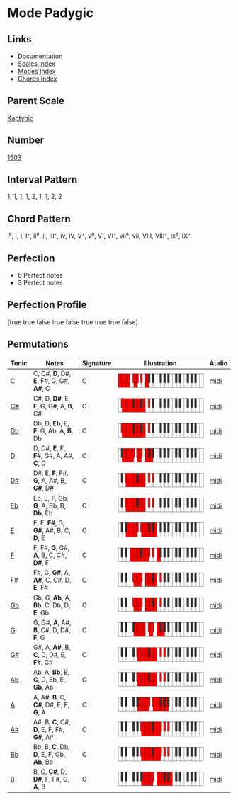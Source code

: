 # Mode Padygic

## Links

- [Documentation](index.md)
- [Scales Index](Scales.md)
- [Modes Index](Modes.md)
- [Chords Index](Chords.md)

## Parent Scale

[Kaptygic](ScaleKaptygic.md)

## Number

[1503](https://ianring.com/musictheory/scales/1503)

## Interval Pattern

1, 1, 1, 1, 2, 1, 1, 2, 2

## Chord Pattern

i⁰, i, I, I⁺, ii⁰, ii, III⁺, iv, IV, V⁺, v⁰, VI, VI⁺, vii⁰, vii, VIII, VIII⁺, ix⁰, IX⁺

## Perfection

- 6 Perfect notes
- 3 Perfect notes

## Perfection Profile

[true true false true false true true true false]

## Permutations

| Tonic | Notes | Signature | Illustration | Audio |
|-------|-------|-----------|--------------|-------|
| [C](ModeCNaturalPadygic.md) | C, C#, **D**, D#, **E**, F#, G, G#, **A#**, C | C | ![CNaturalPadygic](ModeCNaturalPadygic.png) | [midi](https://github.com/edipermadi/music/blob/main/docs/ModeCNaturalPadygic.mid?raw=true) |
| [C#](ModeCSharpPadygic.md) | C#, D, **D#**, E, **F**, G, G#, A, **B**, C# | C | ![CSharpPadygic](ModeCSharpPadygic.png) | [midi](https://github.com/edipermadi/music/blob/main/docs/ModeCSharpPadygic.mid?raw=true) |
| [Db](ModeDFlatPadygic.md) | Db, D, **Eb**, E, **F**, G, Ab, A, **B**, Db | C | ![DFlatPadygic](ModeDFlatPadygic.png) | [midi](https://github.com/edipermadi/music/blob/main/docs/ModeDFlatPadygic.mid?raw=true) |
| [D](ModeDNaturalPadygic.md) | D, D#, **E**, F, **F#**, G#, A, A#, **C**, D | C | ![DNaturalPadygic](ModeDNaturalPadygic.png) | [midi](https://github.com/edipermadi/music/blob/main/docs/ModeDNaturalPadygic.mid?raw=true) |
| [D#](ModeDSharpPadygic.md) | D#, E, **F**, F#, **G**, A, A#, B, **C#**, D# | C | ![DSharpPadygic](ModeDSharpPadygic.png) | [midi](https://github.com/edipermadi/music/blob/main/docs/ModeDSharpPadygic.mid?raw=true) |
| [Eb](ModeEFlatPadygic.md) | Eb, E, **F**, Gb, **G**, A, Bb, B, **Db**, Eb | C | ![EFlatPadygic](ModeEFlatPadygic.png) | [midi](https://github.com/edipermadi/music/blob/main/docs/ModeEFlatPadygic.mid?raw=true) |
| [E](ModeENaturalPadygic.md) | E, F, **F#**, G, **G#**, A#, B, C, **D**, E | C | ![ENaturalPadygic](ModeENaturalPadygic.png) | [midi](https://github.com/edipermadi/music/blob/main/docs/ModeENaturalPadygic.mid?raw=true) |
| [F](ModeFNaturalPadygic.md) | F, F#, **G**, G#, **A**, B, C, C#, **D#**, F | C | ![FNaturalPadygic](ModeFNaturalPadygic.png) | [midi](https://github.com/edipermadi/music/blob/main/docs/ModeFNaturalPadygic.mid?raw=true) |
| [F#](ModeFSharpPadygic.md) | F#, G, **G#**, A, **A#**, C, C#, D, **E**, F# | C | ![FSharpPadygic](ModeFSharpPadygic.png) | [midi](https://github.com/edipermadi/music/blob/main/docs/ModeFSharpPadygic.mid?raw=true) |
| [Gb](ModeGFlatPadygic.md) | Gb, G, **Ab**, A, **Bb**, C, Db, D, **E**, Gb | C | ![GFlatPadygic](ModeGFlatPadygic.png) | [midi](https://github.com/edipermadi/music/blob/main/docs/ModeGFlatPadygic.mid?raw=true) |
| [G](ModeGNaturalPadygic.md) | G, G#, **A**, A#, **B**, C#, D, D#, **F**, G | C | ![GNaturalPadygic](ModeGNaturalPadygic.png) | [midi](https://github.com/edipermadi/music/blob/main/docs/ModeGNaturalPadygic.mid?raw=true) |
| [G#](ModeGSharpPadygic.md) | G#, A, **A#**, B, **C**, D, D#, E, **F#**, G# | C | ![GSharpPadygic](ModeGSharpPadygic.png) | [midi](https://github.com/edipermadi/music/blob/main/docs/ModeGSharpPadygic.mid?raw=true) |
| [Ab](ModeAFlatPadygic.md) | Ab, A, **Bb**, B, **C**, D, Eb, E, **Gb**, Ab | C | ![AFlatPadygic](ModeAFlatPadygic.png) | [midi](https://github.com/edipermadi/music/blob/main/docs/ModeAFlatPadygic.mid?raw=true) |
| [A](ModeANaturalPadygic.md) | A, A#, **B**, C, **C#**, D#, E, F, **G**, A | C | ![ANaturalPadygic](ModeANaturalPadygic.png) | [midi](https://github.com/edipermadi/music/blob/main/docs/ModeANaturalPadygic.mid?raw=true) |
| [A#](ModeASharpPadygic.md) | A#, B, **C**, C#, **D**, E, F, F#, **G#**, A# | C | ![ASharpPadygic](ModeASharpPadygic.png) | [midi](https://github.com/edipermadi/music/blob/main/docs/ModeASharpPadygic.mid?raw=true) |
| [Bb](ModeBFlatPadygic.md) | Bb, B, **C**, Db, **D**, E, F, Gb, **Ab**, Bb | C | ![BFlatPadygic](ModeBFlatPadygic.png) | [midi](https://github.com/edipermadi/music/blob/main/docs/ModeBFlatPadygic.mid?raw=true) |
| [B](ModeBNaturalPadygic.md) | B, C, **C#**, D, **D#**, F, F#, G, **A**, B | C | ![BNaturalPadygic](ModeBNaturalPadygic.png) | [midi](https://github.com/edipermadi/music/blob/main/docs/ModeBNaturalPadygic.mid?raw=true) |
